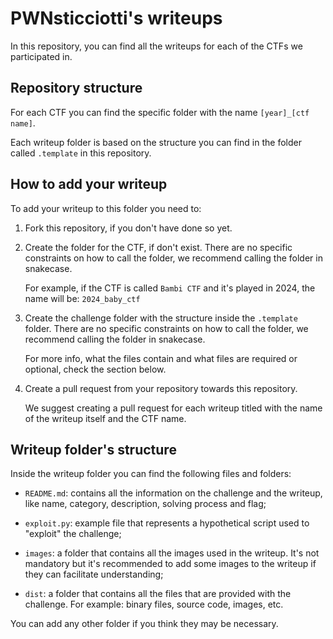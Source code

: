 # PWNsticciotti's writeups

In this repository, you can find all the writeups for each of the CTFs we participated in.

## Repository structure

For each CTF you can find the specific folder with the name `[year]_[ctf name]`.

Each writeup folder is based on the structure you can find in the folder called `.template` in this repository.

## How to add your writeup

To add your writeup to this folder you need to:

1. Fork this repository, if you don't have done so yet.

2. Create the folder for the CTF, if don't exist. There are no specific constraints on how to call the folder, we recommend calling the folder in snakecase.

   For example, if the CTF is called `Bambi CTF` and it's played in 2024, the name will be: `2024_baby_ctf`

3. Create the challenge folder with the structure inside the `.template` folder. There are no specific constraints on how to call the folder, we recommend calling the folder in snakecase.  

   For more info, what the files contain and what files are required or optional, check the section below.

4. Create a pull request from your repository towards this repository.

   We suggest creating a pull request for each writeup titled with the name of the writeup itself and the CTF name.

## Writeup folder's structure

Inside the writeup folder you can find the following files and folders:

- `README.md`: contains all the information on the challenge and the writeup, like name, category, description, solving process and flag;

- `exploit.py`: example file that represents a hypothetical script used to "exploit" the challenge;

- `images`: a folder that contains all the images used in the writeup. It's not mandatory but it's recommended to add some images to the writeup if they can facilitate understanding;

- `dist`: a folder that contains all the files that are provided with the challenge. For example: binary files, source code, images, etc.

You can add any other folder if you think they may be necessary.
 